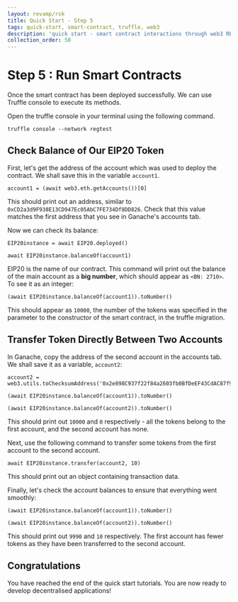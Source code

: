 ```yaml
---
layout: revamp/rsk
title: Quick Start - Step 5
tags: quick-start, smart-contract, truffle, web3
description: 'quick start - smart contract interactions through web3 REPL'
collection_order: 50
---
```


# Step 5 : Run Smart Contracts

Once the smart contract has been deployed successfully.
We can use Truffle console to execute its methods.

Open the truffle console in your terminal using the following command.

```shell
truffle console --network regtest

```

## Check Balance of Our EIP20 Token

First, let's get the address of the account which was
used to deploy the contract.
We shall save this in the variable `account1`.

```nodejs-repl
account1 = (await web3.eth.getAccounts())[0]
```

This should print out an address,
similar to `0xCD2a3d9F938E13CD947Ec05AbC7FE734Df8DD826`.
Check that this value matches the first address that
you see in Ganache's accounts tab.

Now we can check its balance:

```nodejs-repl
EIP20instance = await EIP20.deployed()

await EIP20instance.balanceOf(account1)
```

EIP20 is the name of our contract.
This command will print out the balance of the main account
as a **big number**, which should appear as `<BN: 2710>`.
To see it as an integer:

```nodejs-repl
(await EIP20instance.balanceOf(account1)).toNumber()
```

This should appear as `10000`,
the number of the tokens was specified in the parameter to
the constructor of the smart contract, in the truffle migration.

## Transfer Token Directly Between Two Accounts

In Ganache, copy the address of the second account in the accounts tab.
We shall save it as a variable, `account2`:

```nodejs-repl
account2 = web3.utils.toChecksumAddress('0x2e898C937f22f84a2603fb0BfDeEF43CdAC87f93')

(await EIP20instance.balanceOf(account1)).toNumber()

(await EIP20instance.balanceOf(account2)).toNumber()
```

This should print out `10000` and `0` respectively -
all the tokens belong to the first account,
and the second account has none.

Next, use the following command to transfer some tokens from
the first account to the second account.

```nodejs-repl
await EIP20instance.transfer(account2, 10)
```

This should print out an object containing transaction data.

Finally, let's check the account balances to ensure
that everything went smoothly:

```nodejs-repl
(await EIP20instance.balanceOf(account1)).toNumber()

(await EIP20instance.balanceOf(account2)).toNumber()
```

This should print out `9990` and `10` respectively.
The first account has fewer tokens as they have been
transferred to the second account.

## Congratulations

You have reached the end of the quick start tutorials.
You are now ready to develop decentralised applications!
